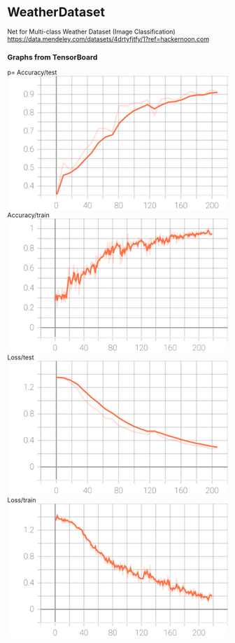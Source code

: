 # WeatherDataset
Net for Multi-class Weather Dataset (Image Classification)
https://data.mendeley.com/datasets/4drtyfjtfy/1?ref=hackernoon.com

### Graphs from TensorBoard
p= Accuracy/test
![Accuracy/test](https://github.com/maypink/WeatherDataset/blob/main/images/Accuracy_test%20(1).svg "Accuracy/test")
Accuracy/train
![Accuracy/train](https://github.com/maypink/WeatherDataset/blob/main/images/Accuracy_train%20(1).svg "Accuracy/train")
Loss/test
![Loss/test](https://github.com/maypink/WeatherDataset/blob/main/images/Loss_test%20(1).svg "Loss/test")
Loss/train
![Loss/train](https://github.com/maypink/WeatherDataset/blob/main/images/Loss_train%20(1).svg "Loss/train")
